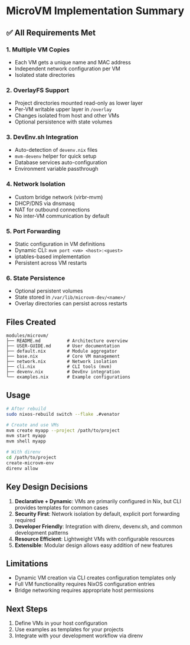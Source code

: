 # MicroVM Implementation Summary

## ✅ All Requirements Met

### 1. Multiple VM Copies
- Each VM gets a unique name and MAC address
- Independent network configuration per VM
- Isolated state directories

### 2. OverlayFS Support
- Project directories mounted read-only as lower layer
- Per-VM writable upper layer in `/overlay`
- Changes isolated from host and other VMs
- Optional persistence with state volumes

### 3. DevEnv.sh Integration
- Auto-detection of `devenv.nix` files
- `mvm-devenv` helper for quick setup
- Database services auto-configuration
- Environment variable passthrough

### 4. Network Isolation
- Custom bridge network (virbr-mvm)
- DHCP/DNS via dnsmasq
- NAT for outbound connections
- No inter-VM communication by default

### 5. Port Forwarding
- Static configuration in VM definitions
- Dynamic CLI: `mvm port <vm> <host>:<guest>`
- iptables-based implementation
- Persistent across VM restarts

### 6. State Persistence
- Optional persistent volumes
- State stored in `/var/lib/microvm-dev/<name>/`
- Overlay directories can persist across restarts

## Files Created

```
modules/microvm/
├── README.md          # Architecture overview
├── USER-GUIDE.md      # User documentation
├── default.nix        # Module aggregator
├── base.nix           # Core VM management
├── network.nix        # Network isolation
├── cli.nix            # CLI tools (mvm)
├── devenv.nix         # DevEnv integration
└── examples.nix       # Example configurations
```

## Usage

```bash
# After rebuild
sudo nixos-rebuild switch --flake .#venator

# Create and use VMs
mvm create myapp --project /path/to/project
mvm start myapp
mvm shell myapp

# With direnv
cd /path/to/project
create-microvm-env
direnv allow
```

## Key Design Decisions

1. **Declarative + Dynamic**: VMs are primarily configured in Nix, but CLI provides templates for common cases
2. **Security First**: Network isolation by default, explicit port forwarding required
3. **Developer Friendly**: Integration with direnv, devenv.sh, and common development patterns
4. **Resource Efficient**: Lightweight VMs with configurable resources
5. **Extensible**: Modular design allows easy addition of new features

## Limitations

- Dynamic VM creation via CLI creates configuration templates only
- Full VM functionality requires NixOS configuration entries
- Bridge networking requires appropriate host permissions

## Next Steps

1. Define VMs in your host configuration
2. Use examples as templates for your projects
3. Integrate with your development workflow via direnv